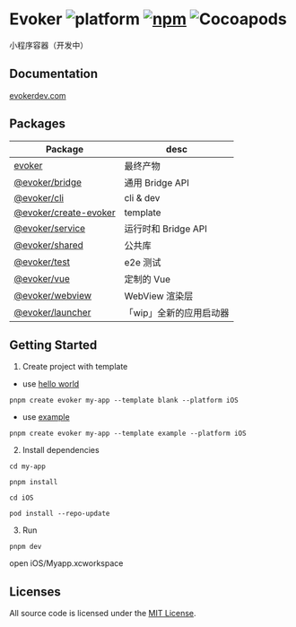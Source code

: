 # Evoker ![platform](https://img.shields.io/badge/platform-iOS%2011-lightgrey?style=flat-square) [![npm](https://img.shields.io/npm/v/evoker?style=flat-square)](https://www.npmjs.com/package/evoker) ![Cocoapods](https://img.shields.io/cocoapods/v/Evoker?color=blue&style=flat-square)

小程序容器（开发中）

## Documentation

[evokerdev.com](https://evokerdev.com)

## Packages

| Package                                                                                      | desc            |
| -------------------------------------------------------------------------------------------- | --------------- |
| [evoker](https://github.com/yizhi996/evoker/tree/main/packages/evoker)                       | 最终产物        |
| [@evoker/bridge](https://github.com/yizhi996/evoker/tree/main/packages/bridge)               | 通用 Bridge API |
| [@evoker/cli](https://github.com/yizhi996/evoker/tree/main/packages/cli)                     | cli & dev       |
| [@evoker/create-evoker](https://github.com/yizhi996/evoker/tree/main/packages/create-evoker) | template        |
| [@evoker/service](https://github.com/yizhi996/evoker/tree/main/packages/service)                     | 运行时和 Bridge API     |
| [@evoker/shared](https://github.com/yizhi996/evoker/tree/main/packages/shared)                       | 公共库                  |
| [@evoker/test](https://github.com/yizhi996/evoker/tree/main/packages/test)                           | e2e 测试                |
| [@evoker/vue](https://github.com/yizhi996/vue-next)                                                  | 定制的 Vue              |
| [@evoker/webview](https://github.com/yizhi996/evoker/tree/main/packages/webview)                     | WebView 渲染层          |
| [@evoker/launcher](https://github.com/yizhi996/evoker/tree/main/packages/launcher)                   | 「wip」全新的应用启动器 |

## Getting Started

1. Create project with template

- use [hello world](https://github.com/yizhi996/evoker/blob/main/packages/create-evoker/template-blank)
```
pnpm create evoker my-app --template blank --platform iOS
```

- use [example](https://github.com/yizhi996/evoker/blob/main/packages/create-evoker/template-example)
```
pnpm create evoker my-app --template example --platform iOS
```

2. Install dependencies

```
cd my-app

pnpm install

cd iOS

pod install --repo-update
```

3. Run

```
pnpm dev
```

open iOS/Myapp.xcworkspace


## Licenses

All source code is licensed under the [MIT License](https://github.com/yizhi996/evoker/blob/main/LICENSE).
